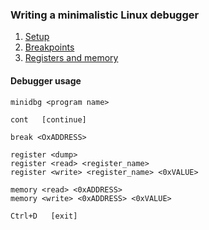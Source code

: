 ### Writing a minimalistic Linux debugger

1. [Setup](https://blog.tartanllama.xyz/writing-a-linux-debugger-setup/)
2. [Breakpoints](https://blog.tartanllama.xyz/writing-a-linux-debugger-breakpoints/)
3. [Registers and memory](https://blog.tartanllama.xyz/writing-a-linux-debugger-registers//)


#### Debugger usage

```
minidbg <program name>

cont   [continue]

break <OxADDRESS>

register <dump>
register <read> <register_name>
register <write> <register_name> <0xVALUE>

memory <read> <0xADDRESS>
memory <write> <0xADDRESS> <0xVALUE>

Ctrl+D   [exit]

```